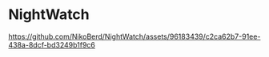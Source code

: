 # NightWatch

https://github.com/NikoBerd/NightWatch/assets/96183439/c2ca62b7-91ee-438a-8dcf-bd3249b1f9c6

